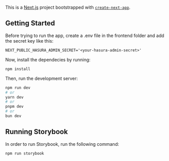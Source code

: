 This is a [Next.js](https://nextjs.org) project bootstrapped with [`create-next-app`](https://nextjs.org/docs/app/api-reference/cli/create-next-app).

## Getting Started

Before trying to run the app, create a .env file in the frontend folder and add the secret key like this:
```
NEXT_PUBLIC_HASURA_ADMIN_SECRET='<your-hasura-admin-secret>'
```

Now, install the dependecies by running:
```
npm install
```

Then, run the development server:

```bash
npm run dev
# or
yarn dev
# or
pnpm dev
# or
bun dev
```

## Running Storybook

In order to run Storybook, run the following command:
```
npm run storybook
```
